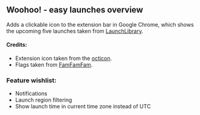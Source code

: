## Woohoo! - easy launches overview
Adds a clickable icon to the extension bar in Google Chrome, which shows the upcoming five launches taken from [LaunchLibrary](https://launchlibrary.net).

#### Credits:
 - Extension icon taken from the [octicon](https://octicons.github.com/).
 - Flags taken from [FamFamFam](http://www.famfamfam.com/).

### Feature wishlist:
 - Notifications
 - Launch region filtering
 - Show launch time in current time zone instead of UTC
